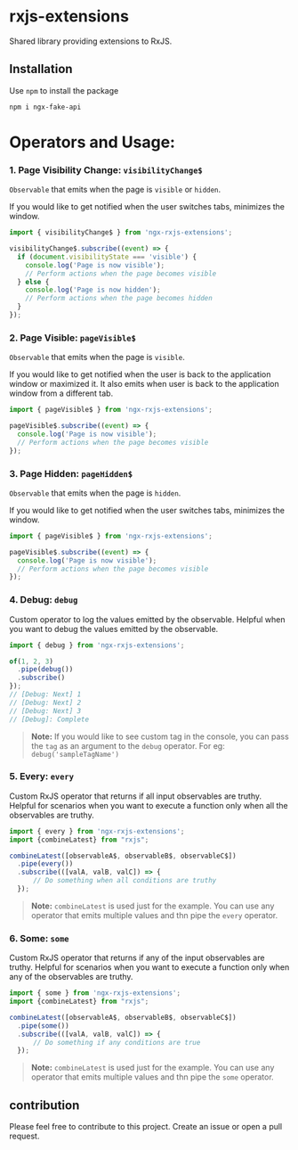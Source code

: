 # rxjs-extensions

Shared library providing extensions to RxJS.

## Installation

Use `npm` to install the package

    npm i ngx-fake-api

# Operators and Usage:

### 1. Page Visibility Change: `visibilityChange$`

`Observable` that emits when the page is `visible` or `hidden`.

If you would like to get notified when the user switches tabs, minimizes the window.


```javascript
import { visibilityChange$ } from 'ngx-rxjs-extensions';

visibilityChange$.subscribe((event) => {
  if (document.visibilityState === 'visible') {
    console.log('Page is now visible');
    // Perform actions when the page becomes visible
  } else {
    console.log('Page is now hidden');
    // Perform actions when the page becomes hidden
  }
});
```

### 2. Page Visible: `pageVisible$`

`Observable` that emits when the page is `visible`.

If you would like to get notified when the user is back to the application window or maximized it.
It also emits when user is back to the application window from a different tab.


```javascript
import { pageVisible$ } from 'ngx-rxjs-extensions';

pageVisible$.subscribe((event) => {
  console.log('Page is now visible');
  // Perform actions when the page becomes visible
});
```

### 3. Page Hidden: `pageHidden$`

`Observable` that emits when the page is `hidden`.

If you would like to get notified when the user switches tabs, minimizes the window.


```javascript
import { pageVisible$ } from 'ngx-rxjs-extensions';

pageVisible$.subscribe((event) => {
  console.log('Page is now visible');
  // Perform actions when the page becomes visible
});
```

### 4. Debug: `debug`

Custom operator to log the values emitted by the observable.
Helpful when you want to debug the values emitted by the observable.

```javascript
import { debug } from 'ngx-rxjs-extensions';

of(1, 2, 3)
  .pipe(debug())
  .subscribe()
});
// [Debug: Next] 1
// [Debug: Next] 2
// [Debug: Next] 3
// [Debug]: Complete
```

> **Note:** If you would like to see custom tag in the console, you can pass the `tag` as an argument to the `debug` operator. For eg: `debug('sampleTagName')`

### 5. Every: `every`

Custom RxJS operator that returns if all input observables are truthy.
Helpful for scenarios when you want to execute a function only when all the observables are truthy.

```javascript
import { every } from 'ngx-rxjs-extensions';
import {combineLatest} from "rxjs";

combineLatest([observableA$, observableB$, observableC$])
  .pipe(every())
  .subscribe(([valA, valB, valC]) => {
      // Do something when all conditions are truthy
  });
```

> **Note:** `combineLatest` is used just for the example. You can use any operator that emits multiple values and thn pipe the `every` operator.


### 6. Some: `some`

Custom RxJS operator that returns if any of the input observables are truthy.
Helpful for scenarios when you want to execute a function only when any of the observables are truthy.

```javascript
import { some } from 'ngx-rxjs-extensions';
import {combineLatest} from "rxjs";

combineLatest([observableA$, observableB$, observableC$])
  .pipe(some())
  .subscribe(([valA, valB, valC]) => {
      // Do something if any conditions are true
  });
```
> **Note:** `combineLatest` is used just for the example. You can use any operator that emits multiple values and thn pipe the `some` operator.

## contribution

Please feel free to contribute to this project. Create an issue or open a pull request.

